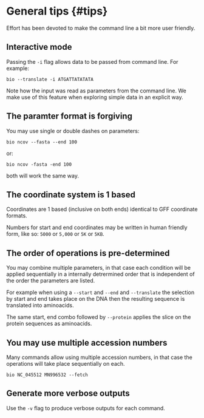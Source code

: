 # General tips {#tips}

Effort has been devoted to make the command line a bit more user friendly.

## Interactive mode

Passing the `-i` flag allows data to be passed from command line. For example:

```{bash, comment=NA}
bio --translate -i ATGATTATATATA 
```

Note how the input was read as parameters from the  command line. We make use of this feature when exploring simple data in an explicit way.

## The paramter format is forgiving

You may use single or double dashes on parameters:

    bio ncov --fasta --end 100
    
or:

    bio ncov -fasta -end 100
    
both will work the same way.

## The coordinate system is 1 based

Coordinates are 1 based (inclusive on both ends) identical to GFF coordinate formats.

Numbers for start and end coordinates may be written in human friendly form, like so: `5000` or `5,000` or `5K` or `5KB`.
  
## The order of operations is pre-determined

You may combine multiple parameters, in that case each condition will be applied sequentially in a internally detrermined order
that is independent of the order the parameters are listed. 

For example when using a `--start` and `--end` and `--translate` the selection by start and end takes place on the DNA then the resulting sequence is translated into aminoacids.
 
The same start, end combo followed by `--protein` applies the slice on the protein sequences as aminoacids.
  
## You may use multiple accession numbers
   
Many commands allow using multiple accession numbers, in that case the operations will take place sequentially on each.

    bio NC_045512 MN996532 --fetch 
  
## Generate more verbose outputs

Use the `-v` flag to produce verbose outputs for each command.
